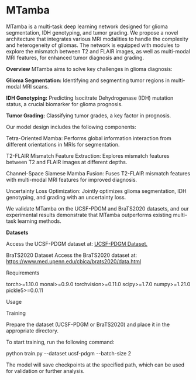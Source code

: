 # MTamba

MTamba is a multi-task deep learning network designed for glioma segmentation, IDH genotyping, and tumor grading. We propose a novel architecture that integrates various MRI modalities to handle the complexity and heterogeneity of gliomas. The network is equipped with modules to explore the mismatch between T2 and FLAIR images, as well as multi-modal MRI features, for enhanced tumor diagnosis and grading.

**Overview**
MTamba aims to solve key challenges in glioma diagnosis:

**Glioma Segmentation:** Identifying and segmenting tumor regions in multi-modal MRI scans.

**IDH Genotyping:** Predicting Isocitrate Dehydrogenase (IDH) mutation status, a crucial biomarker for glioma prognosis.

**Tumor Grading:** Classifying tumor grades, a key factor in prognosis.

Our model design includes the following components:

Tetra-Oriented Mamba: Performs global information interaction from different orientations in MRIs for segmentation.

T2-FLAIR Mismatch Feature Extraction: Explores mismatch features between T2 and FLAIR images at different depths.

Channel-Space Siamese Mamba Fusion: Fuses T2-FLAIR mismatch features with multi-modal MRI features for improved diagnosis.

Uncertainty Loss Optimization: Jointly optimizes glioma segmentation, IDH genotyping, and grading with an uncertainty loss.

We validate MTamba on the UCSF-PDGM and BraTS2020 datasets, and our experimental results demonstrate that MTamba outperforms existing multi-task learning methods.

**Datasets**

Access the UCSF-PDGM dataset at: [UCSF-PDGM Dataset.](https://www.cancerimagingarchive.net/collection/ucsf-pdgm/.)

BraTS2020 Dataset
Access the BraTS2020 dataset at: https://www.med.upenn.edu/cbica/brats2020/data.html 



Requirements

torch>=1.10.0
monai>=0.9.0
torchvision>=0.11.0
scipy>=1.7.0
numpy>=1.21.0
pickle5>=0.0.11


Usage

Training

Prepare the dataset (UCSF-PDGM or BraTS2020) and place it in the appropriate directory.

To start training, run the following command:

python train.py --dataset ucsf-pdgm --batch-size 2

The model will save checkpoints at the specified path, which can be used for validation or further analysis.


